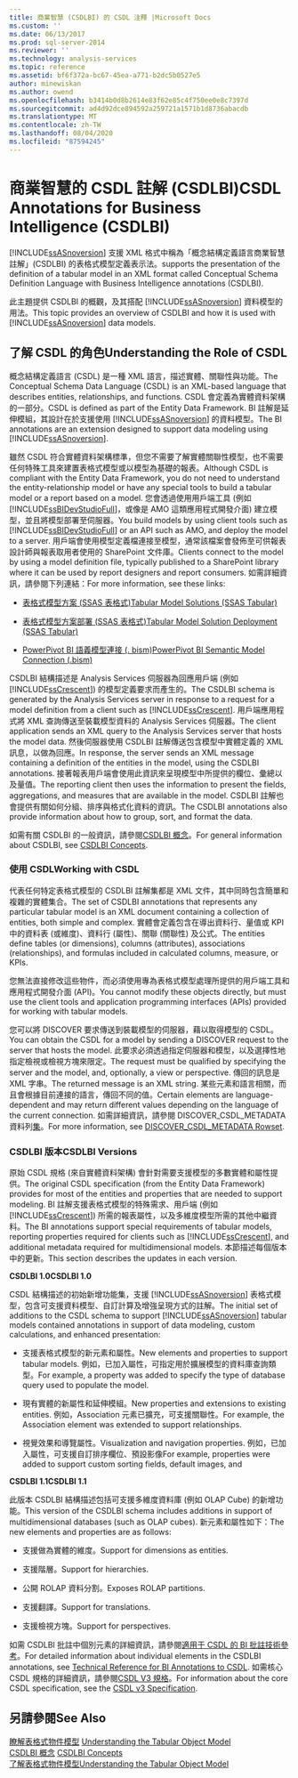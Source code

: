 ```yaml
---
title: 商業智慧 (CSDLBI) 的 CSDL 注釋 |Microsoft Docs
ms.custom: ''
ms.date: 06/13/2017
ms.prod: sql-server-2014
ms.reviewer: ''
ms.technology: analysis-services
ms.topic: reference
ms.assetid: bf6f372a-bc67-45ea-a771-b2dc5b0527e5
author: minewiskan
ms.author: owend
ms.openlocfilehash: b3414b0d8b2614e83f62e85c4f750ee0e8c7397d
ms.sourcegitcommit: ad4d92dce894592a259721a1571b1d8736abacdb
ms.translationtype: MT
ms.contentlocale: zh-TW
ms.lasthandoff: 08/04/2020
ms.locfileid: "87594245"
---
```

# <a name="csdl-annotations-for-business-intelligence-csdlbi"></a><span data-ttu-id="12956-102">商業智慧的 CSDL 註解 (CSDLBI)</span><span class="sxs-lookup"><span data-stu-id="12956-102">CSDL Annotations for Business Intelligence (CSDLBI)</span></span>
  [!INCLUDE[ssASnoversion](../../includes/ssasnoversion-md.md)] <span data-ttu-id="12956-103">支援 XML 格式中稱為「概念結構定義語言商業智慧註解」(CSDLBI) 的表格式模型定義表示法。</span><span class="sxs-lookup"><span data-stu-id="12956-103">supports the presentation of the definition of a tabular model in an XML format called Conceptual Schema Definition Language with Business Intelligence annotations (CSDLBI).</span></span>  
  
 <span data-ttu-id="12956-104">此主題提供 CSDLBI 的概觀，及其搭配 [!INCLUDE[ssASnoversion](../../includes/ssasnoversion-md.md)] 資料模型的用法。</span><span class="sxs-lookup"><span data-stu-id="12956-104">This topic provides an overview of CSDLBI and how it is used with [!INCLUDE[ssASnoversion](../../includes/ssasnoversion-md.md)] data models.</span></span>  
  
## <a name="understanding-the-role-of-csdl"></a><span data-ttu-id="12956-105">了解 CSDL 的角色</span><span class="sxs-lookup"><span data-stu-id="12956-105">Understanding the Role of CSDL</span></span>  
 <span data-ttu-id="12956-106">概念結構定義語言 (CSDL) 是一種 XML 語言，描述實體、關聯性與功能。</span><span class="sxs-lookup"><span data-stu-id="12956-106">The Conceptual Schema Data Language (CSDL) is an XML-based language that describes entities, relationships, and functions.</span></span> <span data-ttu-id="12956-107">CSDL 會定義為實體資料架構的一部分。</span><span class="sxs-lookup"><span data-stu-id="12956-107">CSDL is defined as part of the Entity Data Framework.</span></span> <span data-ttu-id="12956-108">BI 註解是延伸模組，其設計在於支援使用 [!INCLUDE[ssASnoversion](../../includes/ssasnoversion-md.md)] 的資料模型。</span><span class="sxs-lookup"><span data-stu-id="12956-108">The BI annotations are an extension designed to support data modeling using [!INCLUDE[ssASnoversion](../../includes/ssasnoversion-md.md)].</span></span>  
  
 <span data-ttu-id="12956-109">雖然 CSDL 符合實體資料架構標準，但您不需要了解實體關聯性模型，也不需要任何特殊工具來建置表格式模型或以模型為基礎的報表。</span><span class="sxs-lookup"><span data-stu-id="12956-109">Although CSDL is compliant with the Entity Data Framework, you do not need to understand the entity-relationship model or have any special tools to build a tabular model or a report based on a model.</span></span> <span data-ttu-id="12956-110">您會透過使用用戶端工具 (例如 [!INCLUDE[ssBIDevStudioFull](../../includes/ssbidevstudiofull-md.md)]，或像是 AMO 這類應用程式開發介面) 建立模型，並且將模型部署至伺服器。</span><span class="sxs-lookup"><span data-stu-id="12956-110">You build models by using client tools such as [!INCLUDE[ssBIDevStudioFull](../../includes/ssbidevstudiofull-md.md)] or an API such as AMO, and deploy the model to a server.</span></span> <span data-ttu-id="12956-111">用戶端會使用模型定義檔連接至模型，通常該檔案會發佈至可供報表設計師與報表取用者使用的 SharePoint 文件庫。</span><span class="sxs-lookup"><span data-stu-id="12956-111">Clients connect to the model by using a model definition file, typically published to a SharePoint library where it can be used by report designers and report consumers.</span></span> <span data-ttu-id="12956-112">如需詳細資訊，請參閱下列連結：</span><span class="sxs-lookup"><span data-stu-id="12956-112">For more information, see these links:</span></span>  
  
-   [<span data-ttu-id="12956-113">表格式模型方案 &#40;SSAS 表格式&#41;</span><span class="sxs-lookup"><span data-stu-id="12956-113">Tabular Model Solutions &#40;SSAS Tabular&#41;</span></span>](../tabular-model-solutions-ssas-tabular.md)  
  
-   [<span data-ttu-id="12956-114">表格式模型方案部署 &#40;SSAS 表格式&#41;</span><span class="sxs-lookup"><span data-stu-id="12956-114">Tabular Model Solution Deployment &#40;SSAS Tabular&#41;</span></span>](../tabular-models/tabular-model-solution-deployment-ssas-tabular.md)  
  
-   [<span data-ttu-id="12956-115">PowerPivot BI 語義模型連接 &#40;. bism&#41;</span><span class="sxs-lookup"><span data-stu-id="12956-115">PowerPivot BI Semantic Model Connection &#40;.bism&#41;</span></span>](../power-pivot-sharepoint/power-pivot-bi-semantic-model-connection-bism.md)  
  
 <span data-ttu-id="12956-116">CSDLBI 結構描述是 Analysis Services 伺服器為回應用戶端 (例如 [!INCLUDE[ssCrescent](../../includes/sscrescent-md.md)]) 的模型定義要求而產生的。</span><span class="sxs-lookup"><span data-stu-id="12956-116">The CSDLBI schema is generated by the Analysis Services server in response to a request for a model definition from a client such as [!INCLUDE[ssCrescent](../../includes/sscrescent-md.md)].</span></span> <span data-ttu-id="12956-117">用戶端應用程式將 XML 查詢傳送至裝載模型資料的 Analysis Services 伺服器。</span><span class="sxs-lookup"><span data-stu-id="12956-117">The client application sends an XML query to the Analysis Services server that hosts the model data.</span></span> <span data-ttu-id="12956-118">然後伺服器使用 CSDLBI 註解傳送包含模型中實體定義的 XML 訊息，以做為回應。</span><span class="sxs-lookup"><span data-stu-id="12956-118">In response, the server sends an XML message containing a definition of the entities in the model, using the CSDLBI annotations.</span></span> <span data-ttu-id="12956-119">接著報表用戶端會使用此資訊來呈現模型中所提供的欄位、彙總以及量值。</span><span class="sxs-lookup"><span data-stu-id="12956-119">The reporting client then uses the information to present the fields, aggregations, and measures that are available in the model.</span></span> <span data-ttu-id="12956-120">CSDLBI 註解也會提供有關如何分組、排序與格式化資料的資訊。</span><span class="sxs-lookup"><span data-stu-id="12956-120">The CSDLBI annotations also provide information about how to group, sort, and format the data.</span></span>  
  
 <span data-ttu-id="12956-121">如需有關 CSDLBI 的一般資訊，請參閱[CSDLBI 概念](/analysis-services/csdlbi/csdlbi-concepts)。</span><span class="sxs-lookup"><span data-stu-id="12956-121">For general information about CSDLBI, see [CSDLBI Concepts](/analysis-services/csdlbi/csdlbi-concepts).</span></span>  
  
### <a name="working-with-csdl"></a><span data-ttu-id="12956-122">使用 CSDL</span><span class="sxs-lookup"><span data-stu-id="12956-122">Working with CSDL</span></span>  
 <span data-ttu-id="12956-123">代表任何特定表格式模型的 CSDLBI 註解集都是 XML 文件，其中同時包含簡單和複雜的實體集合。</span><span class="sxs-lookup"><span data-stu-id="12956-123">The set of CSDLBI annotations that represents any particular tabular model is an XML document containing a collection of entities, both simple and complex.</span></span> <span data-ttu-id="12956-124">實體會定義包含在導出資料行、量值或 KPI 中的資料表 (或維度)、資料行 (屬性)、關聯 (關聯性) 及公式。</span><span class="sxs-lookup"><span data-stu-id="12956-124">The entities define tables (or dimensions), columns (attributes), associations (relationships), and formulas included in calculated columns, measure, or KPIs.</span></span>  
  
 <span data-ttu-id="12956-125">您無法直接修改這些物件，而必須使用專為表格式模型處理所提供的用戶端工具和應用程式開發介面 (API)。</span><span class="sxs-lookup"><span data-stu-id="12956-125">You cannot modify these objects directly, but must use the client tools and application programming interfaces (APIs) provided for working with tabular models.</span></span>  
  
 <span data-ttu-id="12956-126">您可以將 DISCOVER 要求傳送到裝載模型的伺服器，藉以取得模型的 CSDL。</span><span class="sxs-lookup"><span data-stu-id="12956-126">You can obtain the CSDL for a model by sending a DISCOVER request to the server that hosts the model.</span></span> <span data-ttu-id="12956-127">此要求必須透過指定伺服器和模型，以及選擇性地指定檢視或檢視方塊來限定。</span><span class="sxs-lookup"><span data-stu-id="12956-127">The request must be qualified by specifying the server and the model, and, optionally, a view or perspective.</span></span> <span data-ttu-id="12956-128">傳回的訊息是 XML 字串。</span><span class="sxs-lookup"><span data-stu-id="12956-128">The returned message is an XML string.</span></span> <span data-ttu-id="12956-129">某些元素和語言相關，而且會根據目前連接的語言，傳回不同的值。</span><span class="sxs-lookup"><span data-stu-id="12956-129">Certain elements are language-dependent and may return different values depending on the language of the current connection.</span></span> <span data-ttu-id="12956-130">如需詳細資訊，請參閱 DISCOVER_CSDL_METADATA 資料列[集](https://docs.microsoft.com/bi-reference/schema-rowsets/xml/discover-csdl-metadata-rowset)。</span><span class="sxs-lookup"><span data-stu-id="12956-130">For more information, see [DISCOVER_CSDL_METADATA Rowset](https://docs.microsoft.com/bi-reference/schema-rowsets/xml/discover-csdl-metadata-rowset).</span></span>  
  
### <a name="csdlbi-versions"></a><span data-ttu-id="12956-131">CSDLBI 版本</span><span class="sxs-lookup"><span data-stu-id="12956-131">CSDLBI Versions</span></span>  
 <span data-ttu-id="12956-132">原始 CSDL 規格 (來自實體資料架構) 會針對需要支援模型的多數實體和屬性提供。</span><span class="sxs-lookup"><span data-stu-id="12956-132">The original CSDL specification (from the Entity Data Framework) provides for most of the entities and properties that are needed to support modeling.</span></span> <span data-ttu-id="12956-133">BI 註解支援表格式模型的特殊需求、用戶端 (例如 [!INCLUDE[ssCrescent](../../includes/sscrescent-md.md)]) 所需的報表屬性，以及多維度模型所需的其他中繼資料。</span><span class="sxs-lookup"><span data-stu-id="12956-133">The BI annotations support special requirements of tabular models, reporting properties required for clients such as [!INCLUDE[ssCrescent](../../includes/sscrescent-md.md)], and additional metadata required for multidimensional models.</span></span> <span data-ttu-id="12956-134">本節描述每個版本中的更新。</span><span class="sxs-lookup"><span data-stu-id="12956-134">This section describes the updates in each version.</span></span>  
  
 <span data-ttu-id="12956-135">**CSDLBI 1.0**</span><span class="sxs-lookup"><span data-stu-id="12956-135">**CSDLBI 1.0**</span></span>  
  
 <span data-ttu-id="12956-136">CSDL 結構描述的初始新增功能集，支援 [!INCLUDE[ssASnoversion](../../includes/ssasnoversion-md.md)] 表格式模型，包含可支援資料模型、自訂計算及增強呈現方式的註解。</span><span class="sxs-lookup"><span data-stu-id="12956-136">The initial set of additions to the CSDL schema to support [!INCLUDE[ssASnoversion](../../includes/ssasnoversion-md.md)] tabular models contained annotations in support of data modeling, custom calculations, and enhanced presentation:</span></span>  
  
-   <span data-ttu-id="12956-137">支援表格式模型的新元素和屬性。</span><span class="sxs-lookup"><span data-stu-id="12956-137">New elements and properties to support tabular models.</span></span> <span data-ttu-id="12956-138">例如，已加入屬性，可指定用於擴展模型的資料庫查詢類型。</span><span class="sxs-lookup"><span data-stu-id="12956-138">For example, a property was added to specify the type of database query used to populate the model.</span></span>  
  
-   <span data-ttu-id="12956-139">現有實體的新屬性和延伸模組。</span><span class="sxs-lookup"><span data-stu-id="12956-139">New properties and extensions to existing entities.</span></span>  <span data-ttu-id="12956-140">例如，Association 元素已擴充，可支援關聯性。</span><span class="sxs-lookup"><span data-stu-id="12956-140">For example, the Association element was extended to support relationships.</span></span>  
  
-   <span data-ttu-id="12956-141">視覺效果和導覽屬性。</span><span class="sxs-lookup"><span data-stu-id="12956-141">Visualization and navigation properties.</span></span> <span data-ttu-id="12956-142">例如，已加入屬性，可支援自訂排序欄位、預設影像</span><span class="sxs-lookup"><span data-stu-id="12956-142">For example, properties were added to support custom sorting fields, default images, and</span></span>  
  
 <span data-ttu-id="12956-143">**CSDLBI 1.1**</span><span class="sxs-lookup"><span data-stu-id="12956-143">**CSDLBI 1.1**</span></span>  
  
 <span data-ttu-id="12956-144">此版本 CSDLBI 結構描述包括可支援多維度資料庫 (例如 OLAP Cube) 的新增功能。</span><span class="sxs-lookup"><span data-stu-id="12956-144">This version of the CSDLBI schema includes additions in support of multidimensional databases (such as OLAP cubes).</span></span> <span data-ttu-id="12956-145">新元素和屬性如下：</span><span class="sxs-lookup"><span data-stu-id="12956-145">The new elements and properties are as follows:</span></span>  
  
-   <span data-ttu-id="12956-146">支援做為實體的維度。</span><span class="sxs-lookup"><span data-stu-id="12956-146">Support for dimensions as entities.</span></span>  
  
-   <span data-ttu-id="12956-147">支援階層。</span><span class="sxs-lookup"><span data-stu-id="12956-147">Support for hierarchies.</span></span>  
  
-   <span data-ttu-id="12956-148">公開 ROLAP 資料分割。</span><span class="sxs-lookup"><span data-stu-id="12956-148">Exposes ROLAP partitions.</span></span>  
  
-   <span data-ttu-id="12956-149">支援翻譯。</span><span class="sxs-lookup"><span data-stu-id="12956-149">Support for translations.</span></span>  
  
-   <span data-ttu-id="12956-150">支援檢視方塊。</span><span class="sxs-lookup"><span data-stu-id="12956-150">Support for perspectives.</span></span>  
  
 <span data-ttu-id="12956-151">如需 CSDLBI 批註中個別元素的詳細資訊，請參閱[適用于 CSDL 的 BI 批註技術參考](/analysis-services/csdlbi/technical-reference-for-bi-annotations-to-csdl)。</span><span class="sxs-lookup"><span data-stu-id="12956-151">For detailed information about individual elements in the CSDLBI annotations, see [Technical Reference for BI Annotations to CSDL](/analysis-services/csdlbi/technical-reference-for-bi-annotations-to-csdl).</span></span> <span data-ttu-id="12956-152">如需核心 CSDL 規格的詳細資訊，請參閱[CSDL V3 規格](https://docs.microsoft.com/ef/ef6/modeling/designer/advanced/edmx/csdl-spec)。</span><span class="sxs-lookup"><span data-stu-id="12956-152">For information about the core CSDL specification, see the [CSDL v3 Specification](https://docs.microsoft.com/ef/ef6/modeling/designer/advanced/edmx/csdl-spec).</span></span>  
  
  
## <a name="see-also"></a><span data-ttu-id="12956-153">另請參閱</span><span class="sxs-lookup"><span data-stu-id="12956-153">See Also</span></span>  
 <span data-ttu-id="12956-154">[瞭解表格式物件模型](representation/understanding-tabular-object-model-at-levels-1050-through-1103.md) </span><span class="sxs-lookup"><span data-stu-id="12956-154">[Understanding the Tabular Object Model](representation/understanding-tabular-object-model-at-levels-1050-through-1103.md) </span></span>  
 <span data-ttu-id="12956-155">[CSDLBI 概念](/analysis-services/csdlbi/csdlbi-concepts) </span><span class="sxs-lookup"><span data-stu-id="12956-155">[CSDLBI Concepts](/analysis-services/csdlbi/csdlbi-concepts) </span></span>  
 [<span data-ttu-id="12956-156">了解表格式物件模型</span><span class="sxs-lookup"><span data-stu-id="12956-156">Understanding the Tabular Object Model</span></span>](representation/understanding-tabular-object-model-at-levels-1050-through-1103.md)  
  
  
